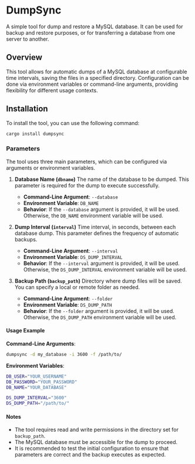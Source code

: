 # DumpSync

A simple tool for dump and restore a MySQL database. It can be used for backup and restore purposes, or for transferring a database from one server to another.

## Overview

This tool allows for automatic dumps of a MySQL database at configurable time intervals, saving the files in a specified directory. Configuration can be done via environment variables or command-line arguments, providing flexibility for different usage contexts.

## Installation

To install the tool, you can use the following command:

```bash
cargo install dumpsync
```

### Parameters

The tool uses three main parameters, which can be configured via arguments or environment variables.

1. **Database Name (`dbname`)** The name of the database to be dumped. This parameter is required for the dump to execute successfully.

   - **Command-Line Argument**: `--database`
   - **Environment Variable**: `DB_NAME`
   - **Behavior**: If the `--database` argument is provided, it will be used. Otherwise, the `DB_NAME` environment variable will be used.
2. **Dump Interval (`interval`)** Time interval, in seconds, between each database dump. This parameter defines the frequency of automatic backups.

   - **Command-Line Argument**: `--interval`
   - **Environment Variable**: `DS_DUMP_INTERVAL`
   - **Behavior**: If the `--interval` argument is provided, it will be used. Otherwise, the `DS_DUMP_INTERVAL` environment variable will be used.
3. **Backup Path (`backup_path`)** Directory where dump files will be saved. You can specify a local or remote folder as needed.

   - **Command-Line Argument**: `--folder`
   - **Environment Variable**: `DS_DUMP_PATH`
   - **Behavior**: If the `--folder` argument is provided, it will be used. Otherwise, the `DS_DUMP_PATH` environment variable will be used.

#### Usage Example

**Command-Line Arguments**:

```bash
dumpsync -d my_database -i 3600 -f /path/to/
```

**Environment Variables**:

```bash
DB_USER="YOUR_USERNAME"
DB_PASSWORD="YOUR_PASSWORD"
DB_NAME="YOUR_DATABASE"

DS_DUMP_INTERVAL="3600"
DS_DUMP_PATH="/path/to/"
```

#### Notes

- The tool requires read and write permissions in the directory set for `backup_path`.
- The MySQL database must be accessible for the dump to proceed.
- It is recommended to test the initial configuration to ensure that parameters are correct and the backup executes as expected.
